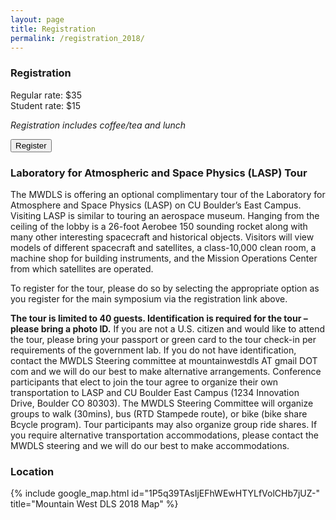 ```yaml
---
layout: page
title: Registration
permalink: /registration_2018/
---
```


### Registration
Regular rate: $35<br>
Student rate: $15

*Registration includes coffee/tea and lunch*

<button name="button" onclick="alert('Coming soon')">Register</button>

### Laboratory for Atmospheric and Space Physics (LASP) Tour
The MWDLS is offering an optional complimentary tour of the Laboratory for Atmosphere and Space Physics (LASP) on CU Boulder’s East Campus. Visiting LASP is similar to touring an aerospace museum. Hanging from the ceiling of the lobby is a 26-foot Aerobee 150 sounding rocket along with many other interesting spacecraft and historical objects. Visitors will view models of different spacecraft and satellites, a class-10,000 clean room, a machine shop for building instruments, and the Mission Operations Center from which satellites are operated.

To register for the tour, please do so by selecting the appropriate option as you register for the main symposium via the registration link above.

**The tour is limited to 40 guests. Identification is required for the tour – please bring a photo ID.** If you are not a U.S. citizen and would like to attend the tour, please bring your passport or green card to the tour check-in per requirements of the government lab. If you do not have identification, contact the MWDLS Steering committee at mountainwestdls AT gmail DOT com and we will do our best to make alternative arrangements. Conference participants that elect to join the tour agree to organize their own transportation to LASP and CU Boulder East Campus (1234 Innovation Drive, Boulder CO 80303). The MWDLS Steering Committee will organize groups to walk (30mins), bus (RTD Stampede route), or bike (bike share Bcycle program). Tour participants may also organize group ride shares. If you require alternative transportation accommodations, please contact the MWDLS steering and we will do our best to make accommodations.

### Location
{% include google_map.html id="1P5q39TAsIjEFhWEwHTYLfVolCHb7jUZ-" title="Mountain West DLS 2018 Map" %}
